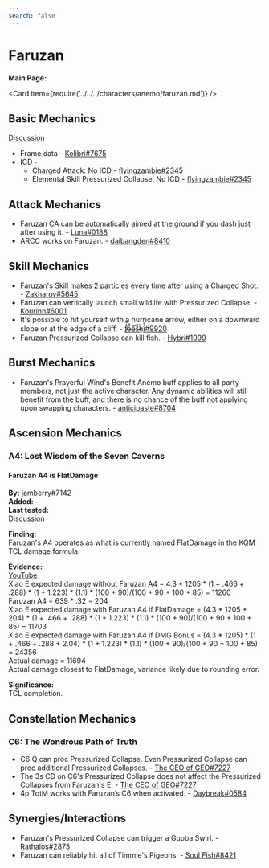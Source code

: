 ```yaml
---
search: false
---
```


# Faruzan

**Main Page:**

<Card item={require('../../../characters/anemo/faruzan.md')} />

## Basic Mechanics

[Discussion](https://tickets.deeznuts.moe/transcripts/faruzan-basic-mechanics)  
* Frame data - [Kolibri\#7675](https://docs.google.com/spreadsheets/d/1sdhP2n26JZvlDZX6k8CoFNJrzNcF29GVjH67P9_aF7w/edit?usp=sharing) 
* ICD -  
  * Charged Attack: No ICD - [flyingzambie#2345](https://youtu.be/whIBFVOaU2U)
  * Elemental Skill Pressurized Collapse: No ICD - [flyingzambie#2345](https://youtu.be/whIBFVOaU2U)

## Attack Mechanics
* Faruzan CA can be automatically aimed at the ground if you dash just after using it. - [Luna#0188](https://youtu.be/Nn7McGuquic)
* ARCC works on Faruzan. - [daibangden#8410](https://imgur.com/dJv8RrJ)

## Skill Mechanics
* Faruzan's Skill makes 2 particles every time after using a Charged Shot. - [Zakharov#5645](https://youtu.be/MOfdIufeTS8)
* Faruzan can vertically launch small wildlife with Pressurized Collapse. - [Kourinn#6001](https://youtu.be/FH6XdoNG-UM)
* It's possible to hit yourself with a hurricane arrow, either on a downward slope or at the edge of a cliff. - [f̸̒͂ỏ̶̂o̵͌̚s̶͊̏h̷̤̀ḯ̴̊#9920](https://imgur.com/a/llDqUfc)
* Faruzan Pressurized Collapse can kill fish. - [Hybri#1099](https://youtu.be/wT8VtRE8aHs)

## Burst Mechanics
* Faruzan's Prayerful Wind's Benefit Anemo buff applies to all party members, not just the active character. Any dynamic abilities will still benefit from the buff, and there is no chance of the buff not applying upon swapping characters. - [anticipaste#8704](https://youtu.be/va4w3vQTJCE)

## Ascension Mechanics

### A4: Lost Wisdom of the Seven Caverns

#### Faruzan A4 is FlatDamage

**By:** jamberry\#7142  
**Added:** <Version date="2023-02-13" />  
**Last tested:** <VersionHl date="2023-02-13" />  
[Discussion](https://tickets.deeznuts.moe/transcripts/faruzan-a4-flatdamage)

**Finding:**  
Faruzan's A4 operates as what is currently named FlatDamage in the KQM TCL damage formula.  

**Evidence:**  
[YouTube](https://youtu.be/jRovofgcGJc)  
Xiao E expected damage without Faruzan A4 = 4.3 * 1205 * (1 + .466 + .288) * (1 + 1.223) * (1.1) * (100 + 90)/(100 + 90 + 100 + 85) = 11260  
Faruzan A4 = 639 * .32 = 204  
Xiao E expected damage with Faruzan A4 if FlatDamage = (4.3 * 1205 + 204) * (1 + .466 + .288) * (1 + 1.223) * (1.1) * (100 + 90)/(100 + 90 + 100 + 85) = 11703  
Xiao E expected damage with Faruzan A4 if DMG Bonus = (4.3 * 1205) * (1 + .466 + .288 + 2.04) * (1 + 1.223) * (1.1) * (100 + 90)/(100 + 90 + 100 + 85) = 24356  
Actual damage = 11694  
Actual damage closest to FlatDamage, variance likely due to rounding error.  

**Significance:**  
TCL completion.

## Constellation Mechanics
### C6: The Wondrous Path of Truth
* C6 Q can proc Pressurized Collapse. Even Pressurized Collapse can proc additional Pressurized Collapses. - [The CEO of GEO#7227](https://www.youtube.com/watch?v=9TqYhBOJvzw&feature=youtu.be)
* The 3s CD on C6's Pressurized Collapse does not affect the Pressurized Collapses from Faruzan's E. - [The CEO of GEO#7227](https://www.youtube.com/watch?v=9TqYhBOJvzw&feature=youtu.be)
* 4p TotM works with Faruzan’s C6 when activated. - [Daybreak#0584](https://youtu.be/hm3nztFnhY0)


## Synergies/Interactions

* Faruzan's Pressurized Collapse can trigger a Guoba Swirl. - [Rathalos#2875](https://imgur.com/dvSdeLC)
* Faruzan can reliably hit all of Timmie's Pigeons. - [Soul Fish#8421](https://youtu.be/qAi7NOvSdJc)
